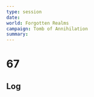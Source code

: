 ```yaml
---
type: session
date:
world: Forgotten Realms
campaign: Tomb of Annihilation
summary:
---
```


# 67

## Log
